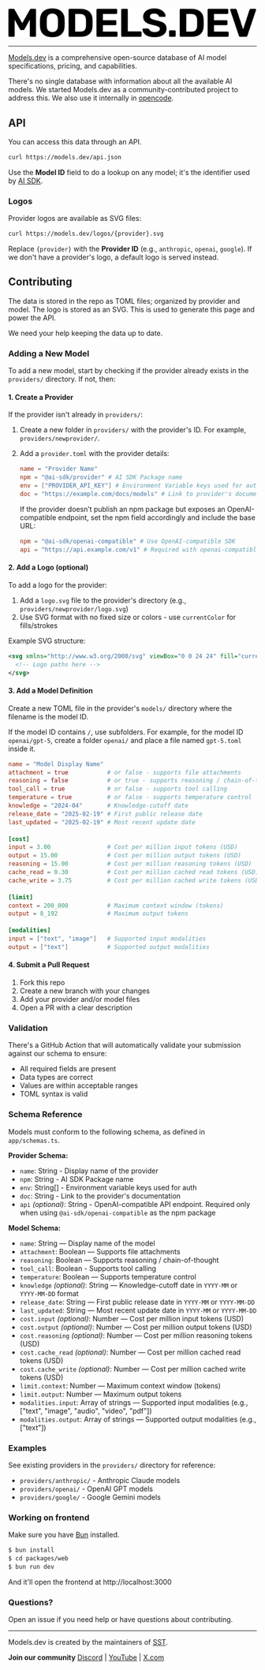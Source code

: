 <p align="center">
  <a href="https://models.dev">
    <picture>
      <source srcset="./logo-dark.svg" media="(prefers-color-scheme: dark)">
      <source srcset="./logo-light.svg" media="(prefers-color-scheme: light)">
      <img src="./logo-light.svg" alt="Models.dev logo">
    </picture>
  </a>
</p>

---

[Models.dev](https://models.dev) is a comprehensive open-source database of AI model specifications, pricing, and capabilities.

There's no single database with information about all the available AI models. We started Models.dev as a community-contributed project to address this. We also use it internally in [opencode](https://opencode.ai).

## API

You can access this data through an API.

```bash
curl https://models.dev/api.json
```

Use the **Model ID** field to do a lookup on any model; it's the identifier used by [AI SDK](https://ai-sdk.dev/).

### Logos

Provider logos are available as SVG files:

```bash
curl https://models.dev/logos/{provider}.svg
```

Replace `{provider}` with the **Provider ID** (e.g., `anthropic`, `openai`, `google`). If we don't have a provider's logo, a default logo is served instead.

## Contributing

The data is stored in the repo as TOML files; organized by provider and model. The logo is stored as an SVG. This is used to generate this page and power the API.

We need your help keeping the data up to date.

### Adding a New Model

To add a new model, start by checking if the provider already exists in the `providers/` directory. If not, then:

#### 1. Create a Provider

If the provider isn't already in `providers/`:

1. Create a new folder in `providers/` with the provider's ID. For example, `providers/newprovider/`.
2. Add a `provider.toml` with the provider details:

   ```toml
   name = "Provider Name"
   npm = "@ai-sdk/provider" # AI SDK Package name
   env = ["PROVIDER_API_KEY"] # Environment Variable keys used for auth
   doc = "https://example.com/docs/models" # Link to provider's documentation
   ```

   If the provider doesn’t publish an npm package but exposes an OpenAI-compatible endpoint, set the npm field accordingly and include the base URL:

   ```toml
   npm = "@ai-sdk/openai-compatible" # Use OpenAI-compatible SDK
   api = "https://api.example.com/v1" # Required with openai-compatible
   ```

#### 2. Add a Logo (optional)

To add a logo for the provider:

1. Add a `logo.svg` file to the provider's directory (e.g., `providers/newprovider/logo.svg`)
2. Use SVG format with no fixed size or colors - use `currentColor` for fills/strokes

Example SVG structure:

```svg
<svg xmlns="http://www.w3.org/2000/svg" viewBox="0 0 24 24" fill="currentColor">
  <!-- Logo paths here -->
</svg>
```

#### 3. Add a Model Definition

Create a new TOML file in the provider's `models/` directory where the filename is the model ID.

If the model ID contains `/`, use subfolders. For example, for the model ID `openai/gpt-5`, create a folder `openai/` and place a file named `gpt-5.toml` inside it.

```toml
name = "Model Display Name"
attachment = true           # or false - supports file attachments
reasoning = false           # or true - supports reasoning / chain-of-thought
tool_call = true            # or false - supports tool calling
temperature = true          # or false - supports temperature control
knowledge = "2024-04"       # Knowledge-cutoff date
release_date = "2025-02-19" # First public release date
last_updated = "2025-02-19" # Most recent update date

[cost]
input = 3.00                # Cost per million input tokens (USD)
output = 15.00              # Cost per million output tokens (USD)
reasoning = 15.00           # Cost per million reasoning tokens (USD)
cache_read = 0.30           # Cost per million cached read tokens (USD)
cache_write = 3.75          # Cost per million cached write tokens (USD)

[limit]
context = 200_000           # Maximum context window (tokens)
output = 8_192              # Maximum output tokens

[modalities]
input = ["text", "image"]   # Supported input modalities
output = ["text"]           # Supported output modalities
```

#### 4. Submit a Pull Request

1. Fork this repo
2. Create a new branch with your changes
3. Add your provider and/or model files
4. Open a PR with a clear description

### Validation

There's a GitHub Action that will automatically validate your submission against our schema to ensure:

- All required fields are present
- Data types are correct
- Values are within acceptable ranges
- TOML syntax is valid

### Schema Reference

Models must conform to the following schema, as defined in `app/schemas.ts`.

**Provider Schema:**

- `name`: String - Display name of the provider
- `npm`: String - AI SDK Package name
- `env`: String[] - Environment variable keys used for auth
- `doc`: String - Link to the provider's documentation
- `api` _(optional)_: String - OpenAI-compatible API endpoint. Required only when using `@ai-sdk/openai-compatible` as the npm package

**Model Schema:**

- `name`: String — Display name of the model
- `attachment`: Boolean — Supports file attachments
- `reasoning`: Boolean — Supports reasoning / chain-of-thought
- `tool_call`: Boolean - Supports tool calling
- `temperature`: Boolean — Supports temperature control
- `knowledge` _(optional)_: String — Knowledge-cutoff date in `YYYY-MM` or `YYYY-MM-DD` format
- `release_date`: String — First public release date in `YYYY-MM` or `YYYY-MM-DD`
- `last_updated`: String — Most recent update date in `YYYY-MM` or `YYYY-MM-DD`
- `cost.input` _(optional)_: Number — Cost per million input tokens (USD)
- `cost.output` _(optional)_: Number — Cost per million output tokens (USD)
- `cost.reasoning` _(optional)_: Number — Cost per million reasoning tokens (USD)
- `cost.cache_read` _(optional)_: Number — Cost per million cached read tokens (USD)
- `cost.cache_write` _(optional)_: Number — Cost per million cached write tokens (USD)
- `limit.context`: Number — Maximum context window (tokens)
- `limit.output`: Number — Maximum output tokens
- `modalities.input`: Array of strings — Supported input modalities (e.g., ["text", "image", "audio", "video", "pdf"])
- `modalities.output`: Array of strings — Supported output modalities (e.g., ["text"])

### Examples

See existing providers in the `providers/` directory for reference:

- `providers/anthropic/` - Anthropic Claude models
- `providers/openai/` - OpenAI GPT models
- `providers/google/` - Google Gemini models

### Working on frontend

Make sure you have [Bun](https://bun.sh/) installed.

```bash
$ bun install
$ cd packages/web
$ bun run dev
```

And it'll open the frontend at http://localhost:3000

### Questions?

Open an issue if you need help or have questions about contributing.

---

Models.dev is created by the maintainers of [SST](https://sst.dev).

**Join our community** [Discord](https://sst.dev/discord) | [YouTube](https://www.youtube.com/c/sst-dev) | [X.com](https://x.com/SST_dev)

